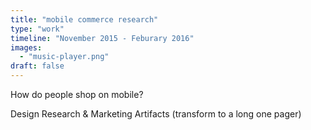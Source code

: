 ```yaml
---
title: "mobile commerce research"
type: "work"
timeline: "November 2015 - Feburary 2016"
images:
  - "music-player.png"
draft: false
---
```


How do people shop on mobile?

<!--more-->
Design Research & Marketing Artifacts (transform to a long one pager)

